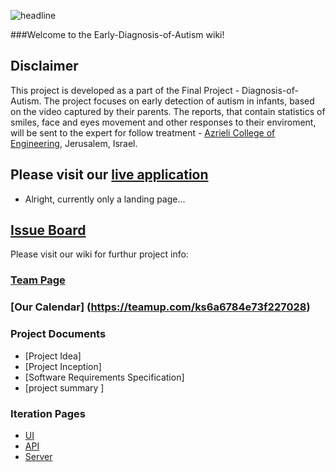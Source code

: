 ![headline](https://github.com/Tal-C/Identification-of-Autism/blob/master/pics/temp/logo.png)


###Welcome to the Early-Diagnosis-of-Autism wiki!

## Disclaimer
This project is developed as a part of the Final Project - Diagnosis-of-Autism. 
The project focuses on early detection of autism in infants,
based on the video captured by their parents.
The reports, that contain statistics of smiles, face and eyes movement and other
responses to their enviroment, will be sent to the expert for follow treatment - [Azrieli College of Engineering](http://www.jce.ac.il/), Jerusalem, Israel.




## Please visit our [live application](https://demo.reactstarterkit.com/)
- Alright, currently only a landing page...

## [Issue Board](https://github.com/Tal-C/Identification-of-Autism/issues)

Please visit our wiki for furthur project info: 

### [Team Page](https://github.com/Tal-C/Identification-of-Autism/wiki/Team)
### [Our Calendar] (https://teamup.com/ks6a6784e73f227028)
### Project Documents
- [Project Idea]
- [Project Inception]
- [Software Requirements Specification]
- [project summary ]

### Iteration Pages
- [UI](https://github.com/Tal-C/Identification-of-Autism/wiki/UI)
- [API](https://github.com/Tal-C/Identification-of-Autism/wiki/API)
- [Server](https://github.com/Tal-C/Identification-of-Autism/wiki/Server)



